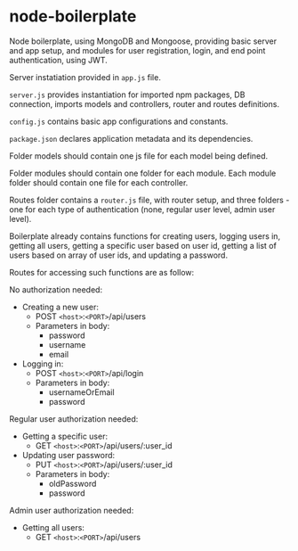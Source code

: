 # node-boilerplate
Node boilerplate, using MongoDB and Mongoose, providing basic server and app setup, and modules for user registration, login, and end point authentication, using JWT.


Server instatiation provided in  `app.js` file.

`server.js` provides instantiation for imported npm packages, DB connection, imports models and controllers, router and routes definitions.

`config.js` contains basic app configurations and constants.

`package.json` declares application metadata and its dependencies.

Folder models should contain one js file for each model being defined.

Folder modules should contain one folder for each module. Each module folder should contain one file for each controller.

Routes folder contains a `router.js` file, with router setup, and three folders - one for each type of authentication (none, regular user level, admin user level).

Boilerplate already contains functions for creating users, logging users in, getting all users, getting a specific user based on user id, getting a list of users based on array of user ids, and updating a password.

Routes for accessing such functions are as follow:

No authorization needed:
* Creating a new user:
  * POST `<host>`:`<PORT>`/api/users
  * Parameters in body:
  	* password
  	* username
  	* email
* Logging in:
  * POST `<host>`:`<PORT>`/api/login
  * Parameters in body:
  	* usernameOrEmail
  	* password
  
Regular user authorization needed:
* Getting a specific user:
  * GET `<host>`:`<PORT>`/api/users/:user_id
* Updating user password:
  * PUT `<host>`:`<PORT>`/api/users/:user_id
  * Parameters in body:
  	* oldPassword
  	* password
  
Admin user authorization needed:
* Getting all users:
  * GET `<host>`:`<PORT>`/api/users
